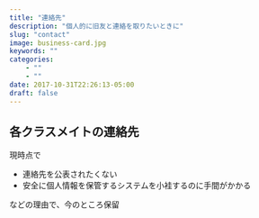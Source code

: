 ```yaml
---
title: "連絡先"
description: "個人的に旧友と連絡を取りたいときに"
slug: "contact"
image: business-card.jpg
keywords: ""
categories: 
    - ""
    - ""
date: 2017-10-31T22:26:13-05:00
draft: false
---
```


## 各クラスメイトの連絡先

現時点で

- 連絡先を公表されたくない
- 安全に個人情報を保管するシステムを小袿するのに手間がかかる

などの理由で、今のところ保留